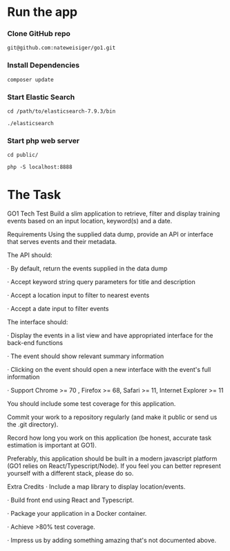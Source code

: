 # Run the app

### Clone GitHub repo 
`git@github.com:nateweisiger/go1.git`

### Install Dependencies
`composer update`

### Start Elastic Search
`cd /path/to/elasticsearch-7.9.3/bin`

`./elasticsearch`

### Start php web server
`cd public/`

`php -S localhost:8888`



# The Task

GO1 Tech Test
Build a slim application to retrieve, filter and display training events based on an input location, keyword(s) and a date.

Requirements
Using the supplied data dump, provide an API or interface that serves events and their metadata.



The API should:

·        By default, return the events supplied in the data dump

·        Accept keyword string query parameters for title and description

·        Accept a location input to filter to nearest events

·        Accept a date input to filter events

The interface should:

·        Display the events in a list view and have appropriated interface for the back-end functions

·        The event should show relevant summary information

·        Clicking on the event should open a new interface with the event's full information

·        Support Chrome >= 70 , Firefox >= 68, Safari >= 11, Internet Explorer >= 11

You should include some test coverage for this application.

Commit your work to a repository regularly (and make it public or send us the .git directory).

Record how long you work on this application (be honest, accurate task estimation is important at GO1).

Preferably, this application should be built in a modern javascript platform (GO1 relies on React/Typescript/Node). If you feel you can better represent yourself with a different stack, please do so.

Extra Credits
·        Include a map library to display location/events.

·        Build front end using React and Typescript.

·        Package your application in a Docker container.

·        Achieve >80% test coverage.

·        Impress us by adding something amazing that's not documented above.